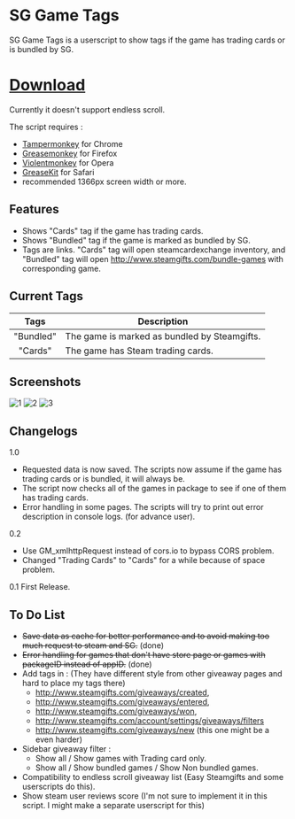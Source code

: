 # SG Game Tags

SG Game Tags is a userscript to show tags if the game has trading cards or is bundled by SG.

# [Download](https://greasyfork.org/en/scripts/18047-sg-game-tags)

Currently it doesn't support endless scroll. 

The script requires :
- [Tampermonkey](https://chrome.google.com/webstore/detail/tampermonkey/dhdgffkkebhmkfjojejmpbldmpobfkfo?hl=en) for Chrome
- [Greasemonkey](https://addons.mozilla.org/en-us/firefox/addon/greasemonkey/) for Firefox
- [Violentmonkey](https://addons.opera.com/en/extensions/details/violent-monkey/) for Opera
- [GreaseKit](http://www.macupdate.com/app/mac/20718/greasekit) for Safari
- recommended 1366px screen width or more.

## Features
- Shows "Cards" tag if the game has trading cards.
- Shows "Bundled" tag if the game is marked as bundled by SG.
- Tags are links. "Cards" tag will open steamcardexchange inventory, and "Bundled" tag will open http://www.steamgifts.com/bundle-games with corresponding game.

## Current Tags
| Tags | Description|
|:---:|---|
| "Bundled" | The game is marked as bundled by Steamgifts. |
| "Cards" | The game has Steam trading cards.  |

## Screenshots
![1](http://i.imgur.com/tBfc60B.png)
![2](http://i.imgur.com/GTlUVjU.png)
![3](http://i.imgur.com/myPzhN2.jpg)

## Changelogs
1.0
- Requested data is now saved. The scripts now assume if the game has trading cards or is bundled, it will always be.
- The script now checks all of the games in package to see if one of them has trading cards.
- Error handling in some pages. The scripts will try to print out error description in console logs. (for advance user).

0.2
- Use GM_xmlhttpRequest instead of cors.io to bypass CORS problem.
- Changed "Trading Cards" to "Cards" for a while because of space problem.

0.1	First Release.

## To Do List
- ~~Save data as cache for better performance and to avoid making too much request to steam and SG.~~ (done)
- ~~Error handling for games that don't have store page or games with packageID instead of appID.~~ (done)
- Add tags in : (They have different style from other giveaway pages and hard to place my tags there)
  - http://www.steamgifts.com/giveaways/created,
  - http://www.steamgifts.com/giveaways/entered, 
  - http://www.steamgifts.com/giveaways/won,
  - http://www.steamgifts.com/account/settings/giveaways/filters
  - http://www.steamgifts.com/giveaways/new (this one might be a even harder)
- Sidebar giveaway filter :
  - Show all / Show games with Trading card only.
  - Show all / Show bundled games / Show Non bundled games.
- Compatibility to endless scroll giveaway list (Easy Steamgifts and some userscripts do this).
- Show steam user reviews score (I'm not sure to implement it in this script. I might make a separate userscript for this)
